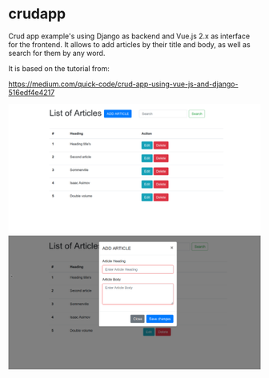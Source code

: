 # crudapp
Crud app example's using Django as backend and Vue.js 2.x as interface for the frontend. 
It allows to add articles by their title and body, as well as search for them by any word.

It is based on the tutorial from:

https://medium.com/quick-code/crud-app-using-vue-js-and-django-516edf4e4217


<img src="/article/static/images/front.png" alt="Frontend crud app"/>



<img src="/article/static/images/add.png" alt="Add screenshot crud app"/>

